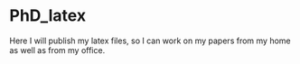 # PhD_latex

Here I will publish my latex files, so I can work on my papers from my
home as well as from my office.
